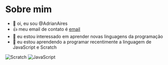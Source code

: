# Sobre mim
- 👋 oi, eu sou @AdrianAires
- 👍 meu email de contato é [email](adrian.aires@escola.pr.gov.br)
- 👀 eu estou interessado em aprender novas linguagens da programação
- 🌱 eu estou aprendendo a programar recentimente a linguagem de JavaScript e Scratch

![Scratch](https://img.shields.io/badge/Scratch-4D97FF?style=for-the-badge&logo=Scratch&logoColor=white)
![JavaScript](https://img.shields.io/badge/JavaScript-323330?style=for-the-badge&logo=javascript&logoColor=F7DF1E)


